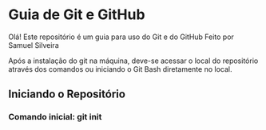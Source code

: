 # Guia de Git e GitHub

Olá!
Este repositório é um guia para uso do Git e do GitHub
Feito por Samuel Silveira

Após a instalação do git na máquina, deve-se acessar o local do repositório através dos comandos ou iniciando o Git Bash diretamente no local.

## Iniciando o Repositório
### Comando inicial: git init